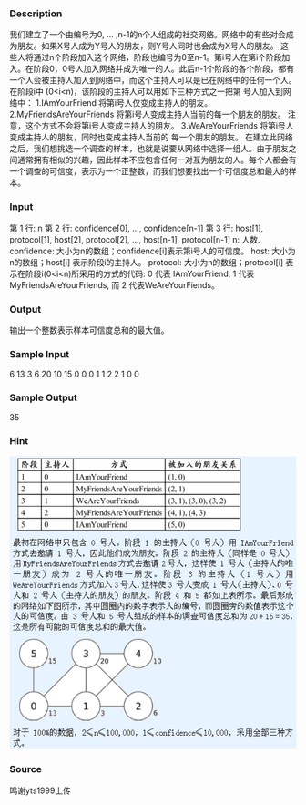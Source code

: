 
### Description
我们建立了一个由编号为0, ... ,n-1的n个人组成的社交网络。网络中的有些对会成为朋友。如果X号人成为Y号人的朋友，则Y号人同时也会成为X号人的朋友。
这些人将通过n个阶段加入这个网络，阶段也编号为0至n-1。第i号人在第i个阶段加入。在阶段0，0号人加入网络并成为唯一的人。此后n-1个阶段的各个阶段，都有一个人会被主持人加入到网络中，而这个主持人可以是已在网络中的任何一个人。在阶段i中 (0<i<n)，该阶段的主持人可以用如下三种方式之一把第 号人加入到网络中：
1.IAmYourFriend 将第i号人仅变成主持人的朋友。
2.MyFriendsAreYourFriends 将第i号人变成主持人当前的每一个朋友的朋友。 注意，这个方式不会将第i号人变成主持人的朋友。
3.WeAreYourFriends 将第i号人变成主持人的朋友，同时也变成主持人当前的 每一个朋友的朋友。
在建立此网络之后，我们想挑选一个调查的样本，也就是说要从网络中选择一组人。由于朋友之间通常拥有相似的兴趣，因此样本不应包含任何一对互为朋友的人。每个人都会有一个调查的可信度，表示为一个正整数，而我们想要找出一个可信度总和最大的样本。
### Input
第 1 行: n
第 2 行: confidence[0], ..., confidence[n-1]
第 3 行: host[1], protocol[1], host[2], protocol[2], ..., host[n-1], protocol[n-1]
n: 人数.
confidence: 大小为n的数组；confidence[i]表示第i号人的可信度。
host: 大小为n的数组；host[i] 表示阶段i的主持人。
protocol:  大小为n的数组；protocol[i] 表示在阶段i(0<i<n)所采用的方式的代码: 0 代表 IAmYourFriend, 1  代表 MyFriendsAreYourFriends, 而 2 代表WeAreYourFiends。
### Output
输出一个整数表示样本可信度总和的最大值。
### Sample Input
6
13 3 6 20 10 15
0 0 0 1 1 2 2 1 0 0
### Sample Output
35
### Hint
![](/JudgeOnline/upload/201512/bb.gif)
### Source
鸣谢yts1999上传